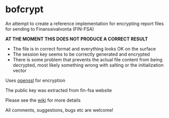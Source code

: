 # bofcrypt

An attempt to create a reference implementation for encrypting report files for sending to Finanssivalvonta (FIN-FSA)

**AT THE MOMENT THIS DOES NOT PRODUCE A CORRECT RESULT**

- The file is in correct format and everything looks OK on the surface
- The session key seems to be correctly generated and encrypted
- There is some problem that prevents the actual file content from being decrypted, 
  most likely something wrong with salting or the initialization vector



Uses [openssl](https://www.openssl.org/) for encryption

The public key was extracted from fin-fsa website

Please see the [wiki](https://github.com/dgm9704/bofcrypt/wiki) for more details

All comments, suggestions, bugs etc are welcome!
